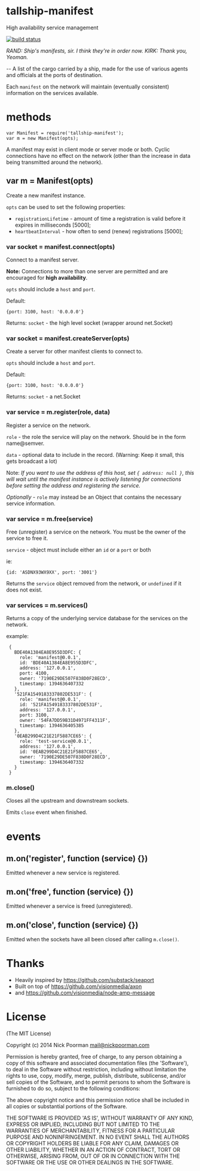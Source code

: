 # tallship-manifest

High availability service management

[![build status](https://secure.travis-ci.org/nickpoorman/manifest.png)](http://travis-ci.org/nickpoorman/manifest)

*RAND: Ship's manifests, sir. I think they're in order now.*
*KIRK: Thank you, Yeoman.*

-- A list of the cargo carried by a ship, made for the use of various agents and officials at the ports of destination.

Each `manifest` on the network will maintain (eventually consistent) information on the services available.

# methods

```
var Manifest = require('tallship-manifest');
var m = new Manifest(opts);
```

A manifest may exist in client mode or server mode or both. Cyclic connections have no effect on the network (other than the increase in data being transmitted around the network).

## var m = Manifest(opts)

Create a new manifest instance.

`opts` can be used to set the following properties:

* `registrationLifetime` - amount of time a registration is valid before it expires in milliseconds [5000];
* `heartbeatInterval` - how often to send (renew) registrations [5000];

### var socket = manifest.connect(opts)

Connect to a manifest server. 

**Note:** Connections to more than one server are permitted and are encouraged for **high availability**.

`opts` should include a `host` and `port`.

Default:
```
{port: 3100, host: '0.0.0.0'}
```

Returns: `socket` - the high level socket (wrapper around net.Socket)

### var socket = manifest.createServer(opts)

Create a server for other manifest clients to connect to.

`opts` should include a `host` and `port`.

Default:
```
{port: 3100, host: '0.0.0.0'}
```

Returns: `socket` - a net.Socket

### var service = m.register(role, data)

Register a service on the network.

`role` - the role the service will play on the network. Should be in the form name@semver.

`data` - optional data to include in the record. (Warning: Keep it small, this gets broadcast a lot)  

Note: *If you want to use the address of this host, set `{ address: null }`, this will wait until the manifest instance is actively listening for connections before setting the address and registering the service.*

*Optionally* - `role` may instead be an Object that contains the necessary service information.


### var service = m.free(service)

Free (unregister) a service on the network. You must be the owner of the service to free it.

`service` - object must include either an `id` or a `port` or both

ie:
```
{id: 'ASDNX93WX9XX', port: '3001'}
```

Returns the `service` object removed from the network, or `undefined` if it does not exist.


### var services = m.services()

Returns a copy of the underlying service database for the services on the network.

example: 
```
 {
   BDE40A1384EA8E955D3DFC: {
     role: 'manifest@0.0.1',
     id: 'BDE40A1384EA8E955D3DFC',
     address: '127.0.0.1',
     port: 4100,
     owner: '7190E29DE507F838D0F28ECD',
     timestamp: 1394636407332
   },
   '521FA1549183337802DE531F': {
     role: 'manifest@0.0.1',
     id: '521FA1549183337802DE531F',
     address: '127.0.0.1',
     port: 3100,
     owner: '54FA7DD59B31D4971FF4311F',
     timestamp: 1394636405385
   },
   '0EAB299D4C21E21F5887CE65': {
     role: 'test-service@0.0.1',
     address: '127.0.0.1',
     id: '0EAB299D4C21E21F5887CE65',
     owner: '7190E29DE507F838D0F28ECD',
     timestamp: 1394636407332
   }
 }
 ```

### m.close()

Closes all the upstream and downstream sockets.

Emits `close` event when finished.


# events

## m.on('register', function (service) {})

Emitted whenever a new service is registered.

## m.on('free', function (service) {})

Emitted whenever a service is freed (unregistered).

## m.on('close', function (service) {})

Emitted when the sockets have all been closed after calling `m.close()`.



# Thanks

* Heavily inspired by https://github.com/substack/seaport
* Built on top of https://github.com/visionmedia/axon
* and https://github.com/visionmedia/node-amp-message


# License

(The MIT License)

Copyright (c) 2014 Nick Poorman <mail@nickpoorman.com>

Permission is hereby granted, free of charge, to any person obtaining a copy of this software and associated documentation files (the 'Software'), to deal in the Software without restriction, including without limitation the rights to use, copy, modify, merge, publish, distribute, sublicense, and/or sell copies of the Software, and to permit persons to whom the Software is furnished to do so, subject to the following conditions:

The above copyright notice and this permission notice shall be included in all copies or substantial portions of the Software.

THE SOFTWARE IS PROVIDED 'AS IS', WITHOUT WARRANTY OF ANY KIND, EXPRESS OR IMPLIED, INCLUDING BUT NOT LIMITED TO THE WARRANTIES OF MERCHANTABILITY, FITNESS FOR A PARTICULAR PURPOSE AND NONINFRINGEMENT. IN NO EVENT SHALL THE AUTHORS OR COPYRIGHT HOLDERS BE LIABLE FOR ANY CLAIM, DAMAGES OR OTHER LIABILITY, WHETHER IN AN ACTION OF CONTRACT, TORT OR OTHERWISE, ARISING FROM, OUT OF OR IN CONNECTION WITH THE SOFTWARE OR THE USE OR OTHER DEALINGS IN THE SOFTWARE.
